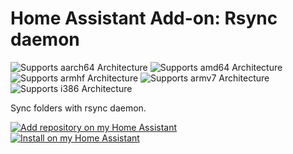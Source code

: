 # Home Assistant Add-on: Rsync daemon

![Supports aarch64 Architecture](https://img.shields.io/badge/aarch64-yes-green.svg)
![Supports amd64 Architecture](https://img.shields.io/badge/amd64-yes-green.svg)
![Supports armhf Architecture](https://img.shields.io/badge/armhf-yes-green.svg)
![Supports armv7 Architecture](https://img.shields.io/badge/armv7-yes-green.svg)
![Supports i386 Architecture](https://img.shields.io/badge/i386-yes-green.svg)

Sync folders with rsync daemon.



[![Add repository on my Home Assistant][repository-badge]][repository-url]  
[![Install on my Home Assistant][install-badge]][install-url]

[install-badge]: https://img.shields.io/badge/Install%20on%20my-Home%20Assistant-41BDF5?logo=home-assistant&style=for-the-badge
[repository-badge]: https://img.shields.io/badge/Add%20repository%20to%20my-Home%20Assistant-41BDF5?logo=home-assistant&style=for-the-badge

[install-url]: https://my.home-assistant.io/redirect/supervisor_addon?addon=7c7b7dd6_rsync
[repository-url]: https://my.home-assistant.io/redirect/supervisor_add_addon_repository/?repository_url=https%3A%2F%2Fgithub.com%2FElVit%2Fhassio-addons.git
